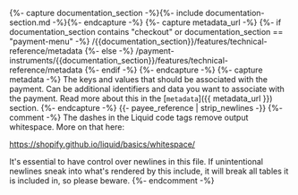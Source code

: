 {%- capture documentation_section -%}{%- include documentation-section.md -%}{%- endcapture -%}
{%- capture metadata_url -%}
   {%- if documentation_section contains "checkout" or documentation_section == "payment-menu" -%}
        /{{documentation_section}}/features/technical-reference/metadata
    {%- else -%}
        /payment-instruments/{{documentation_section}}/features/technical-reference/metadata
    {%- endif -%}
{%- endcapture -%}
{%- capture metadata -%}
    The keys and values that should be associated with the payment. Can be
    additional identifiers and data you want to associate with the payment.
    Read more about this in the [`metadata`]({{ metadata_url }}) section.
{%- endcapture -%}
{{- payee_reference | strip_newlines -}}
{%- comment -%}
The dashes in the Liquid code tags remove output whitespace. More on that here:

<https://shopify.github.io/liquid/basics/whitespace/>

It's essential to have control over newlines in this file. If unintentional
newlines sneak into what's rendered by this include, it will break all tables
it is included in, so please beware.
{%- endcomment -%}

